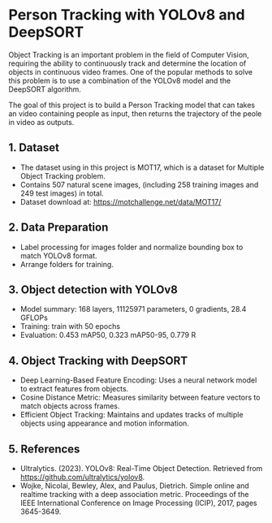 # Person Tracking with YOLOv8 and DeepSORT


Object Tracking is an important problem in the field of Computer Vision, requiring the ability to continuously track and determine the location of objects in continuous video frames. One of the popular methods to solve this problem is to use a combination of the YOLOv8 model and the DeepSORT algorithm.

The goal of this project is to build a Person Tracking model that can takes an video containing people as input, then returns the trajectory of the peole in video as outputs.
## 1. Dataset
- The dataset using in this project is MOT17, which is a dataset for Multiple Object Tracking problem.
- Contains 507 natural scene images, (including 258 training images and 249 test images) in total.
- Dataset download at: https://motchallenge.net/data/MOT17/
## 2. Data Preparation
- Label processing for images folder and normalize bounding box to match YOLOv8 format.
- Arrange folders for training.
## 3. Object detection with YOLOv8
- Model summary: 168 layers, 11125971 parameters, 0 gradients, 28.4 GFLOPs
- Training: train with 50 epochs
- Evaluation: 0.453 mAP50, 0.323 mAP50-95, 0.779 R
## 4. Object Tracking with DeepSORT
- Deep Learning-Based Feature Encoding: Uses a neural network model to extract features from objects.
- Cosine Distance Metric: Measures similarity between feature vectors to match objects across frames.
- Efficient Object Tracking: Maintains and updates tracks of multiple objects using appearance and motion information.

## 5. References
- Ultralytics. (2023). YOLOv8: Real-Time Object Detection. Retrieved from https://github.com/ultralytics/yolov8.
- Wojke, Nicolai, Bewley, Alex, and Paulus, Dietrich. Simple online and realtime tracking with a deep association metric. Proceedings of the IEEE International Conference on Image Processing (ICIP), 2017, pages 3645-3649.

 
